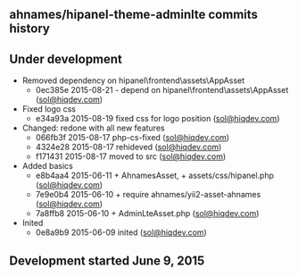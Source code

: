 ahnames/hipanel-theme-adminlte commits history
----------------------------------------------

## Under development

- Removed dependency on hipanel\frontend\assets\AppAsset
    - 0ec385e 2015-08-21 - depend on hipanel\frontend\assets\AppAsset (sol@hiqdev.com)
- Fixed logo css
    - e34a93a 2015-08-19 fixed css for logo position (sol@hiqdev.com)
- Changed: redone with all new features
    - 066fb3f 2015-08-17 php-cs-fixed (sol@hiqdev.com)
    - 4324e28 2015-08-17 rehideved (sol@hiqdev.com)
    - f171431 2015-08-17 moved to src (sol@hiqdev.com)
- Added basics
    - e8b4aa4 2015-06-11 + AhnamesAsset, + assets/css/hipanel.php (sol@hiqdev.com)
    - 7e9e0b4 2015-06-10 + require ahnames/yii2-asset-ahnames (sol@hiqdev.com)
    - 7a8ffb8 2015-06-10 + AdminLteAsset.php (sol@hiqdev.com)
- Inited
    - 0e8a9b9 2015-06-09 inited (sol@hiqdev.com)

## Development started June 9, 2015

